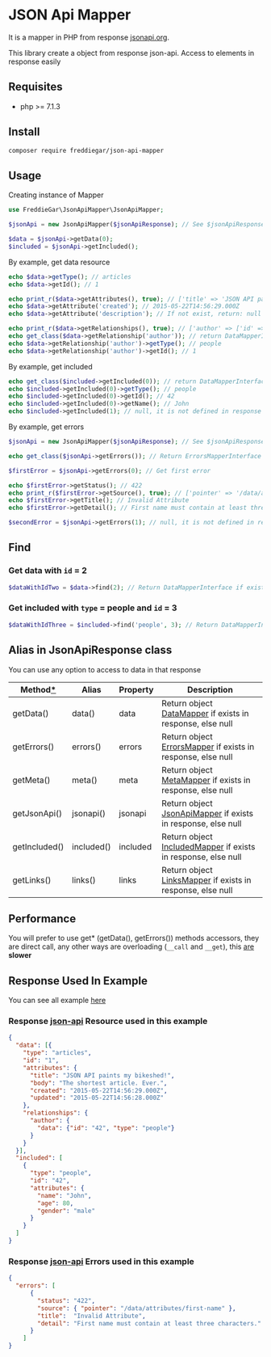# JSON Api Mapper

It is a mapper in PHP from response [jsonapi.org](http://jsonapi.org).

This library create a object from response json-api. Access to elements in response easily

## Requisites

- php >= 7.1.3

## Install

```bash
composer require freddiegar/json-api-mapper
```

## Usage

Creating instance of Mapper

```php
use FreddieGar\JsonApiMapper\JsonApiMapper;

$jsonApi = new JsonApiMapper($jsonApiResponse); // See $jsonApiResponse [here][link-response-data]

$data = $jsonApi->getData(0);
$included = $jsonApi->getIncluded();
```

By example, get data resource

```php
echo $data->getType(); // articles
echo $data->getId(); // 1

echo print_r($data->getAttributes(), true); // ['title' => 'JSON API paints my bikeshed!', 'body' => '...']
echo $data->getAttribute('created'); // 2015-05-22T14:56:29.000Z
echo $data->getAttribute('description'); // If not exist, return: null

echo print_r($data->getRelationships(), true); // ['author' => ['id' => '1', 'type' => 'people']]
echo get_class($data->getRelationship('author')); // return DataMapperInterface
echo $data->getRelationship('author')->getType(); // people
echo $data->getRelationship('author')->getId(); // 1
```

By example, get included

```php
echo get_class($included->getIncluded(0)); // return DataMapperInterface
echo $included->getIncluded(0)->getType(); // people
echo $included->getIncluded(0)->getId(); // 42
echo $included->getIncluded(0)->getName(); // John
echo $included->getIncluded(1); // null, it is not defined in response
```

By example, get errors

```php
$jsonApi = new JsonApiMapper($jsonApiResponse); // See $jsonApiResponse [here][link-response-errors]

echo get_class($jsonApi->getErrors()); // Return ErrorsMapperInterface

$firstError = $jsonApi->getErrors(0); // Get first error

echo $firstError->getStatus(); // 422
echo print_r($firstError->getSource(), true); // ['pointer' => '/data/attributes/first-name']
echo $firstError->getTitle(); // Invalid Attribute
echo $firstError->getDetail(); // First name must contain at least three characters.

$secondError = $jsonApi->getErrors(1); // null, it is not defined in response
```

## Find

### Get data with `id` = 2

```php
$dataWithIdTwo = $data->find(2); // Return DataMapperInterface if exist else null
```

### Get included with `type` = people and `id` = 3

```php
$dataWithIdThree = $included->find('people', 3); // Return DataMapperInterface if exist else null
```

## Alias in JsonApiResponse class

You can use any option to access to data in that response

| Method[*][link-performance]         | Alias           | Property        |Description                                                       |
|----------------|-----------------|-----------------|---------------------------------------------------------------------------------------|
| getData()      | data()          | data            | Return object [DataMapper][link-data-mapper] if exists in response, else null         |
| getErrors()    | errors()        | errors          | Return object [ErrorsMapper][link-errors-mapper] if exists in response, else null     |
| getMeta()      | meta()          | meta            | Return object [MetaMapper][link-meta-mapper] if exists in response, else null         |
| getJsonApi()   | jsonapi()       | jsonapi         | Return object [JsonApiMapper][link-jsonapi-mapper] if exists in response, else null   |
| getIncluded()  | included()      | included        | Return object [IncludedMapper][link-included-mapper] if exists in response, else null |
| getLinks()     | links()         | links           | Return object [LinksMapper][link-links-mapper] if exists in response, else null       |

## Performance
<a name="performance"></a>

You will prefer to use get* (getData(), getErrors()) methods accessors, they are direct call, any other ways are overloading (`__call`  and `__get`), this [are](https://gist.github.com/bwaidelich/7334680) __slower__

## Response Used In Example

You can see all example [here][link-example]

### Response [json-api](http://jsonapi.org/examples/#sparse-fieldsets) Resource used in this example
<a name="response-data"></a>

```json
{
  "data": [{
    "type": "articles",
    "id": "1",
    "attributes": {
      "title": "JSON API paints my bikeshed!",
      "body": "The shortest article. Ever.",
      "created": "2015-05-22T14:56:29.000Z",
      "updated": "2015-05-22T14:56:28.000Z"
    },
    "relationships": {
      "author": {
        "data": {"id": "42", "type": "people"}
      }
    }
  }],
  "included": [
    {
      "type": "people",
      "id": "42",
      "attributes": {
        "name": "John",
        "age": 80,
        "gender": "male"
      }
    }
  ]
}
```

### Response [json-api](http://jsonapi.org/examples/#sparse-fieldsets) Errors used in this example
<a name="response-errors"></a>

```json
{
  "errors": [
      {
        "status": "422",
        "source": { "pointer": "/data/attributes/first-name" },
        "title":  "Invalid Attribute",
        "detail": "First name must contain at least three characters."
      }
    ]
}
```

[link-data-mapper]: https://github.com/freddiegar/json-api-mapper/blob/master/src/Contracts/DataMapperInterface.php
[link-errors-mapper]: https://github.com/freddiegar/json-api-mapper/blob/master/src/Contracts/ErrorsMapperInterface.php
[link-meta-mapper]: https://github.com/freddiegar/json-api-mapper/blob/master/src/Contracts/MetaMapperInterface.php
[link-jsonapi-mapper]: https://github.com/freddiegar/json-api-mapper/blob/master/src/Contracts/ObjectJsonApiMapperInterface.php
[link-included-mapper]: https://github.com/freddiegar/json-api-mapper/blob/master/src/Contracts/IncludedMapperInterface.php
[link-links-mapper]: https://github.com/freddiegar/json-api-mapper/blob/master/src/Contracts/LinksMapperInterface.php
[link-performance]: #performance
[link-response-data]: #response-data
[link-response-errors]: #response-errors
[link-example]: https://github.com/freddiegar/json-api-mapper/blob/master/test/Mappers/ReadmeExample.php
